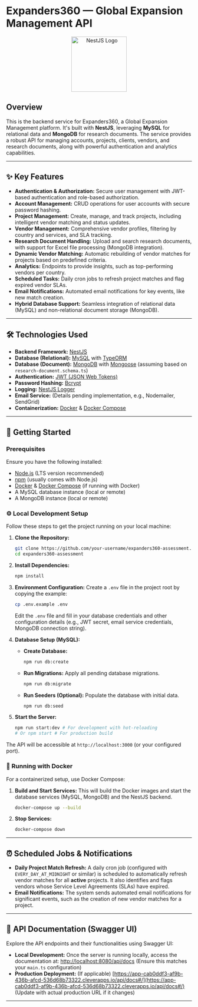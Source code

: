 # Expanders360 — Global Expansion Management API

<p align="center">
  <a href="http://nestjs.com/" target="_blank">
    <img src="https://nestjs.com/img/logo_text.svg" width="150" alt="NestJS Logo" />
  </a>
</p>

## Overview

This is the backend service for Expanders360, a Global Expansion Management platform. It's built with **NestJS**, leveraging **MySQL** for relational data and **MongoDB** for research documents. The service provides a robust API for managing accounts, projects, clients, vendors, and research documents, along with powerful authentication and analytics capabilities.

---

## ✨ Key Features

- **Authentication & Authorization:** Secure user management with JWT-based authentication and role-based authorization.
- **Account Management:** CRUD operations for user accounts with secure password hashing.
- **Project Management:** Create, manage, and track projects, including intelligent vendor matching and status updates.
- **Vendor Management:** Comprehensive vendor profiles, filtering by country and services, and SLA tracking.
- **Research Document Handling:** Upload and search research documents, with support for Excel file processing (MongoDB integration).
- **Dynamic Vendor Matching:** Automatic rebuilding of vendor matches for projects based on predefined criteria.
- **Analytics:** Endpoints to provide insights, such as top-performing vendors per country.
- **Scheduled Tasks:** Daily cron jobs to refresh project matches and flag expired vendor SLAs.
- **Email Notifications:** Automated email notifications for key events, like new match creation.
- **Hybrid Database Support:** Seamless integration of relational data (MySQL) and non-relational document storage (MongoDB).

---

## 🛠 Technologies Used

- **Backend Framework:** [NestJS](https://nestjs.com/)
- **Database (Relational):** [MySQL](https://www.mysql.com/) with [TypeORM](https://typeorm.io/)
- **Database (Document):** [MongoDB](https://www.mongodb.com/) with [Mongoose](https://mongoosejs.com/) (assuming based on `research-document.schema.ts`)
- **Authentication:** [JWT (JSON Web Tokens)](https://jwt.io/)
- **Password Hashing:** [Bcrypt](https://www.npmjs.com/package/bcrypt)
- **Logging:** [NestJS Logger](https://docs.nestjs.com/techniques/logger)
- **Email Service:** (Details pending implementation, e.g., Nodemailer, SendGrid)
- **Containerization:** [Docker](https://www.docker.com/) & [Docker Compose](https://docs.docker.com/compose/)

---

## 🚀 Getting Started

### Prerequisites

Ensure you have the following installed:

- [Node.js](https://nodejs.org/en/) (LTS version recommended)
- [npm](https://www.npmjs.com/) (usually comes with Node.js)
- [Docker](https://www.docker.com/products/docker-desktop) & [Docker Compose](https://docs.docker.com/compose/install/) (if running with Docker)
- A MySQL database instance (local or remote)
- A MongoDB instance (local or remote)

### ⚙️ Local Development Setup

Follow these steps to get the project running on your local machine:

1.  **Clone the Repository:**

    ```bash
    git clone https://github.com/your-username/expanders360-assessment.git # Replace with your repo URL
    cd expanders360-assessment
    ```

2.  **Install Dependencies:**

    ```bash
    npm install
    ```

3.  **Environment Configuration:**
    Create a `.env` file in the project root by copying the example:

    ```bash
    cp .env.example .env
    ```

    Edit the `.env` file and fill in your database credentials and other configuration details (e.g., JWT secret, email service credentials, MongoDB connection string).

4.  **Database Setup (MySQL):**
    - **Create Database:**
      ```bash
      npm run db:create
      ```
    - **Run Migrations:** Apply all pending database migrations.
      ```bash
      npm run db:migrate
      ```
    - **Run Seeders (Optional):** Populate the database with initial data.
      ```bash
      npm run db:seed
      ```

5.  **Start the Server:**
    ```bash
    npm run start:dev # For development with hot-reloading
    # Or npm start # For production build
    ```

The API will be accessible at `http://localhost:3000` (or your configured port).

### 🐳 Running with Docker

For a containerized setup, use Docker Compose:

1.  **Build and Start Services:** This will build the Docker images and start the database services (MySQL, MongoDB) and the NestJS backend.

    ```bash
    docker-compose up --build
    ```

2.  **Stop Services:**
    ```bash
    docker-compose down
    ```

---

## ⏰ Scheduled Jobs & Notifications

- **Daily Project Match Refresh:** A daily cron job (configured with `EVERY_DAY_AT_MIDNIGHT` or similar) is scheduled to automatically refresh vendor matches for all **active** projects. It also identifies and flags vendors whose Service Level Agreements (SLAs) have expired.
- **Email Notifications:** The system sends automated email notifications for significant events, such as the creation of new vendor matches for a project.

---

## 📖 API Documentation (Swagger UI)

Explore the API endpoints and their functionalities using Swagger UI:

- **Local Development:** Once the server is running locally, access the documentation at:
  [http://localhost:8080/api/docs](http://localhost:8080/api/docs) (Ensure this matches your `main.ts` configuration)
- **Production Deployment:** (If applicable)
  [https://app-cab0ddf3-af9b-436b-afcd-536d68b73322.cleverapps.io/api/docs#/](https://app-cab0ddf3-af9b-436b-afcd-536d68b73322.cleverapps.io/api/docs#/) (Update with actual production URL if it changes)

---
